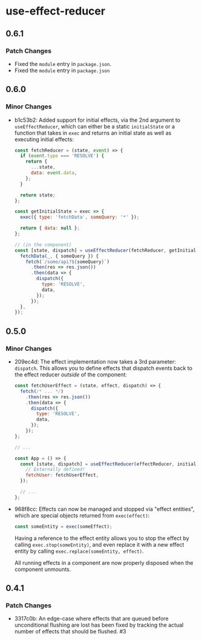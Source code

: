 # use-effect-reducer

## 0.6.1

### Patch Changes

- Fixed the `module` entry in `package.json`.
- Fixed the `module` entry in `package.json`

## 0.6.0

### Minor Changes

- b1c53b2: Added support for initial effects, via the 2nd argument to `useEffectReducer`, which can either be a static `initialState` or a function that takes in `exec` and returns an initial state as well as executing initial effects:

  ```js
  const fetchReducer = (state, event) => {
    if (event.type === 'RESOLVE') {
      return {
        ...state,
        data: event.data,
      };
    }

    return state;
  };

  const getInitialState = exec => {
    exec({ type: 'fetchData', someQuery: '*' });

    return { data: null };
  };

  // (in the component)
  const [state, dispatch] = useEffectReducer(fetchReducer, getInitialState, {
    fetchData(_, { someQuery }) {
      fetch(`/some/api?${someQuery}`)
        .then(res => res.json())
        .then(data => {
          dispatch({
            type: 'RESOLVE',
            data,
          });
        });
    },
  });
  ```

## 0.5.0

### Minor Changes

- 209ec4d: The effect implementation now takes a 3rd parameter: `dispatch`. This allows you to define effects that dispatch events back to the effect reducer _outside_ of the component:

  ```js
  const fetchUserEffect = (state, effect, dispatch) => {
    fetch(/* ... */)
      .then(res => res.json())
      .then(data => {
        dispatch({
          type: 'RESOLVE',
          data,
        });
      });
  };

  // ...

  const App = () => {
    const [state, dispatch] = useEffectReducer(effectReducer, initialState, {
      // Externally defined!
      fetchUser: fetchUserEffect,
    });

    // ...
  };
  ```

- 968f8cc: Effects can now be managed and stopped via "effect entities", which are special objects returned from `exec(effect)`:

  ```js
  const someEntity = exec(someEffect);
  ```

  Having a reference to the effect entity allows you to stop the effect by calling `exec.stop(someEntity)`, and even replace it with a new effect entity by calling `exec.replace(someEntity, effect)`.

  All running effects in a component are now properly disposed when the component unmounts.

## 0.4.1

### Patch Changes

- 3317c0b: An edge-case where effects that are queued before unconditional flushing are lost has been fixed by tracking the actual number of effects that should be flushed. #3
